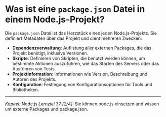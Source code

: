 # Was ist eine `package.json` Datei in einem Node.js-Projekt?

Die `package.json` Datei ist das Herzstück eines jeden Node.js-Projekts. Sie definiert Metadaten über das Projekt und dient mehreren Zwecken:
  - **Dependenzverwaltung**: Auflistung aller externen Packages, die das Projekt benötigt, inklusive Versionen.
  - **Skripte**: Definieren von Skripten, die benutzt werden können, um bestimmte Aktionen auszuführen, wie das Starten des Servers oder das Ausführen von Tests.
  - **Projektinformation**: Informationen wie Version, Beschreibung und Autoren des Projekts.
  - **Konfiguration**: Festlegung von Konfigurationsoptionen für Tools und Bibliotheken.

---

_Kapitel:_ Node.js
_Lernziel 37 \[2/4\]:_ Sie können node.js einsetzen und wissen um externe Packages und package.json.
